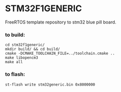 # STM32F1GENERIC  
  
FreeRTOS template repository to stm32 blue pill board.

### to build:

```
cd stm32f1generic/
mkdir build/ && cd build/
cmake -DCMAKE_TOOLCHAIN_FILE=../toolchain.cmake ..
make libopencm3
make all
```

### to flash:

`st-flash write stm32generic.bin 0x8000000`
